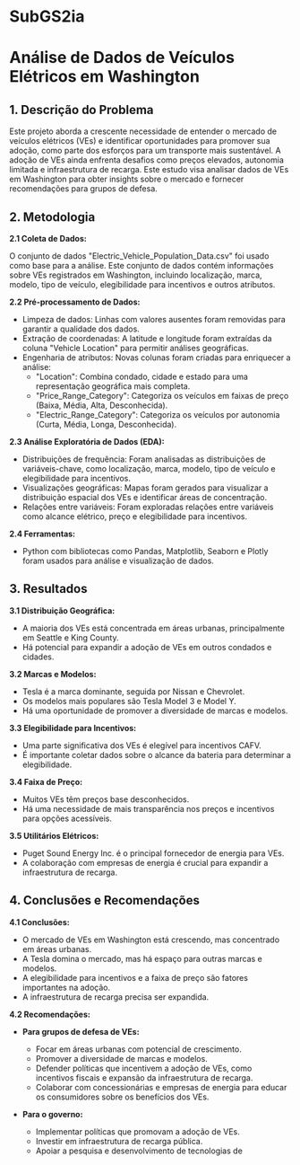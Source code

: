 # SubGS2ia

# Análise de Dados de Veículos Elétricos em Washington

## 1. Descrição do Problema

Este projeto aborda a crescente necessidade de entender o mercado de veículos elétricos (VEs) e identificar oportunidades para promover sua adoção, como parte dos esforços para um transporte mais sustentável. A adoção de VEs ainda enfrenta desafios como preços elevados, autonomia limitada e infraestrutura de recarga. Este estudo visa analisar dados de VEs em Washington para obter insights sobre o mercado e fornecer recomendações para grupos de defesa.

## 2. Metodologia

**2.1 Coleta de Dados:**

O conjunto de dados "Electric_Vehicle_Population_Data.csv" foi usado como base para a análise. Este conjunto de dados contém informações sobre VEs registrados em Washington, incluindo localização, marca, modelo, tipo de veículo, elegibilidade para incentivos e outros atributos.

**2.2 Pré-processamento de Dados:**

- Limpeza de dados: Linhas com valores ausentes foram removidas para garantir a qualidade dos dados.
- Extração de coordenadas: A latitude e longitude foram extraídas da coluna "Vehicle Location" para permitir análises geográficas.
- Engenharia de atributos: Novas colunas foram criadas para enriquecer a análise:
    - "Location": Combina condado, cidade e estado para uma representação geográfica mais completa.
    - "Price_Range_Category": Categoriza os veículos em faixas de preço (Baixa, Média, Alta, Desconhecida).
    - "Electric_Range_Category": Categoriza os veículos por autonomia (Curta, Média, Longa, Desconhecida).

**2.3 Análise Exploratória de Dados (EDA):**

- Distribuições de frequência: Foram analisadas as distribuições de variáveis-chave, como localização, marca, modelo, tipo de veículo e elegibilidade para incentivos.
- Visualizações geográficas: Mapas foram gerados para visualizar a distribuição espacial dos VEs e identificar áreas de concentração.
- Relações entre variáveis: Foram exploradas relações entre variáveis como alcance elétrico, preço e elegibilidade para incentivos.

**2.4 Ferramentas:**

- Python com bibliotecas como Pandas, Matplotlib, Seaborn e Plotly foram usados para análise e visualização de dados.

## 3. Resultados

**3.1 Distribuição Geográfica:**

- A maioria dos VEs está concentrada em áreas urbanas, principalmente em Seattle e King County.
- Há potencial para expandir a adoção de VEs em outros condados e cidades.

**3.2 Marcas e Modelos:**

- Tesla é a marca dominante, seguida por Nissan e Chevrolet.
- Os modelos mais populares são Tesla Model 3 e Model Y.
- Há uma oportunidade de promover a diversidade de marcas e modelos.

**3.3 Elegibilidade para Incentivos:**

- Uma parte significativa dos VEs é elegível para incentivos CAFV.
- É importante coletar dados sobre o alcance da bateria para determinar a elegibilidade.

**3.4 Faixa de Preço:**

- Muitos VEs têm preços base desconhecidos.
- Há uma necessidade de mais transparência nos preços e incentivos para opções acessíveis.

**3.5 Utilitários Elétricos:**

- Puget Sound Energy Inc. é o principal fornecedor de energia para VEs.
- A colaboração com empresas de energia é crucial para expandir a infraestrutura de recarga.


## 4. Conclusões e Recomendações

**4.1 Conclusões:**

- O mercado de VEs em Washington está crescendo, mas concentrado em áreas urbanas.
- A Tesla domina o mercado, mas há espaço para outras marcas e modelos.
- A elegibilidade para incentivos e a faixa de preço são fatores importantes na adoção.
- A infraestrutura de recarga precisa ser expandida.

**4.2 Recomendações:**

- **Para grupos de defesa de VEs:**
    - Focar em áreas urbanas com potencial de crescimento.
    - Promover a diversidade de marcas e modelos.
    - Defender políticas que incentivem a adoção de VEs, como incentivos fiscais e expansão da infraestrutura de recarga.
    - Colaborar com concessionárias e empresas de energia para educar os consumidores sobre os benefícios dos VEs.

- **Para o governo:**
    - Implementar políticas que promovam a adoção de VEs.
    - Investir em infraestrutura de recarga pública.
    - Apoiar a pesquisa e desenvolvimento de tecnologias de
